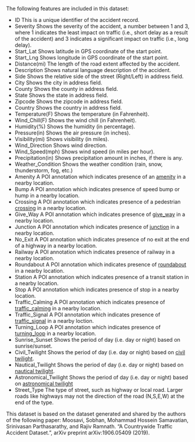 The following features are included in this dataset:

* ID This is a unique identifier of the accident record.
* Severity Shows the severity of the accident, a number between 1 and 3, where 1 indicates the least impact on traffic (i.e., short delay as a result of the accident) and 3 indicates a significant impact on traffic (i.e., long delay).	
* Start_Lat Shows latitude in GPS coordinate of the start point.	
* Start_Lng Shows longitude in GPS coordinate of the start point.	
* Distance(mi) The length of the road extent affected by the accident.
* Description Shows natural language description of the accident.
* Side Shows the relative side of the street (Right/Left) in address field.
* City Shows the city in address field.
* County Shows the county in address field.
* State	Shows the state in address field.
* Zipcode Shows the zipcode in address field.
* Country Shows the country in address field.
* Temperature(F) Shows the temperature (in Fahrenheit).
* Wind_Chill(F) Shows the wind chill (in Fahrenheit).
* Humidity(%) Shows the humidity (in percentage).
* Pressure(in) Shows the air pressure (in inches).
* Visibility(mi) Shows visibility (in miles).
* Wind_Direction Shows wind direction.
* Wind_Speed(mph) Shows wind speed (in miles per hour).
* Precipitation(in) Shows precipitation amount in inches, if there is any.
* Weather_Condition Shows the weather condition (rain, snow, thunderstorm, fog, etc.)
* Amenity A POI annotation which indicates presence of an [amenity](https://wiki.openstreetmap.org/wiki/Key:amenity) in a nearby location.
* Bump A POI annotation which indicates presence of speed bump or hump in a nearby location.
* Crossing A POI annotation which indicates presence of a pedestrian [crossing](https://wiki.openstreetmap.org/wiki/Key:crossing) in a nearby location.
* Give_Way A POI annotation which indicates presence of [give_way](https://wiki.openstreetmap.org/wiki/Tag:highway%3Dgive_way) in a nearby location.
* Junction A POI annotation which indicates presence of [junction](https://wiki.openstreetmap.org/wiki/Key:junction) in a nearby location.
* No_Exit A POI annotation which indicates presence of no exit at the end of a highway in a nearby location.
* Railway A POI annotation which indicates presence of railway in a nearby location.
* Roundabout A POI annotation which indicates presence of [roundabout](https://wiki.openstreetmap.org/wiki/Tag:junction%3Droundabout) in a nearby location.
* Station A POI annotation which indicates presence of a transit station in a nearby location.
* Stop	A POI annotation which indicates presence of stop in a nearby location.
* Traffic_Calming A POI annotation which indicates presence of [traffic_calming](https://wiki.openstreetmap.org/wiki/Key:traffic_calming) in a nearby location.
* Traffic_Signal A POI annotation which indicates presence of [traffic_signal](https://wiki.openstreetmap.org/wiki/Tag:highway%3Dtraffic_signals) in a nearby loction.
* Turning_Loop A POI annotation which indicates presence of [turning_loop](https://wiki.openstreetmap.org/wiki/Tag:highway%3Dturning_loop) in a nearby location.
* Sunrise_Sunset Shows the period of day (i.e. day or night) based on sunrise/sunset.
* Civil_Twilight Shows the period of day (i.e. day or night) based on [civil twilight](https://en.wikipedia.org/wiki/Twilight#Civil_twilight).
* Nautical_Twilight Shows the period of day (i.e. day or night) based on [nautical twilight](https://en.wikipedia.org/wiki/Twilight#Nautical_twilight).
* Astronomical_Twilight Shows the period of day (i.e. day or night) based on [astronomical twilight](https://en.wikipedia.org/wiki/Twilight#Astronomical_twilight)
* Street_Type The type of street, such as highway or local road. Larger roads like highways may not the direction of the road (N,S,E,W) at the end of the type.

This dataset is based on the dataset generated and shared by the authors of the following paper:
Moosavi, Sobhan, Mohammad Hossein Samavatian, Srinivasan Parthasarathy, and Rajiv Ramnath. “A Countrywide Traffic Accident Dataset.”, arXiv preprint arXiv:1906.05409 (2019).